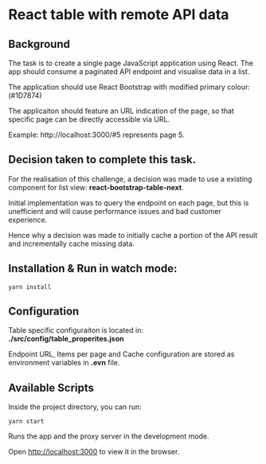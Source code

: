 # React table with remote API data

## Background
The task is to create a single page JavaScript application using React. The app should consume a paginated API endpoint and visualise data in a list.

The application should use React Bootstrap with modified primary colour: (#1D7874)

The applicaiton should feature an URL indication of the page, so that specific page can be directly accessible via URL.

Example: http://localhost:3000/#5 represents page 5.

## Decision taken to complete this task.
For the realisation of this challenge, a decision was made to use a existing component for list view: **react-bootstrap-table-next**.

Initial implementation was to query the endpoint on each page, but this is unefficient and will cause performance issues and bad customer experience.

Hence why a decision was made to initially cache a portion of the API result and incrementally cache missing data.

## Installation & Run in watch mode:
```
yarn install
```
## Configuration

Table specific configuraiton is located in: **./src/config/table_properites.json**

Endpoint URL, Items per page and Cache configuration are stored as environment variables in **.evn** file.
 
## Available Scripts

Inside the project directory, you can run:
```
yarn start
```

Runs the app and the proxy server in the development mode.

Open [http://localhost:3000](http://localhost:3000) to view it in the browser.



